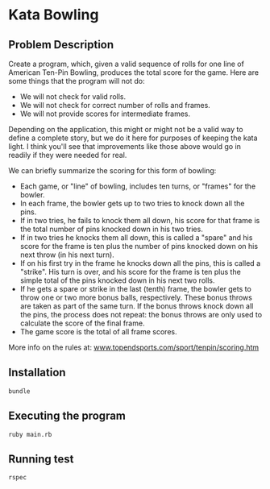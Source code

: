 Kata Bowling
============

Problem Description
-------------------

Create a program, which, given a valid sequence of rolls for one line of American Ten-Pin Bowling, 
produces the total score for the game. Here are some things that the program will not do:

- We will not check for valid rolls.
- We will not check for correct number of rolls and frames.
- We will not provide scores for intermediate frames.

Depending on the application, this might or might not be a valid way to define a complete story, 
but we do it here for purposes of keeping the kata light. I think you'll see that improvements 
like those above would go in readily if they were needed for real.

We can briefly summarize the scoring for this form of bowling:

- Each game, or "line" of bowling, includes ten turns, or "frames" for the bowler.
- In each frame, the bowler gets up to two tries to knock down all the pins.
- If in two tries, he fails to knock them all down, his score for that frame is the total number 
  of pins knocked down in his two tries.
- If in two tries he knocks them all down, this is called a "spare" and his score for the frame 
  is ten plus the number of pins knocked down on his next throw (in his next turn).
- If on his first try in the frame he knocks down all the pins, this is called a "strike". 
  His turn is over, and his score for the frame is ten plus the simple total of the pins knocked down in his next two rolls.
- If he gets a spare or strike in the last (tenth) frame, the bowler gets to throw one or two more 
  bonus balls, respectively. These bonus throws are taken as part of the same turn. If the bonus throws knock down all the pins, the process does not repeat: the bonus throws are only used to calculate the score of the final frame.
- The game score is the total of all frame scores.

More info on the rules at: www.topendsports.com/sport/tenpin/scoring.htm

Installation
------------

`bundle`

Executing the program
---------------------

`ruby main.rb`

Running test
------------

`rspec`
